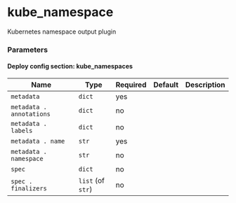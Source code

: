 <!--
NOTE: this document is automatically generated. Any manual changes will get overwritten.
-->
# kube_namespace

Kubernetes namespace output plugin

### Parameters


#### Deploy config section: kube_namespaces

Name | Type | Required | Default | Description
--- | --- | --- | --- | ---
`metadata`|`dict`|yes||
`metadata . annotations`|`dict`|no||
`metadata . labels`|`dict`|no||
`metadata . name`|`str`|yes||
`metadata . namespace`|`str`|no||
`spec`|`dict`|no||
`spec . finalizers`|`list` (of `str`)|no||



